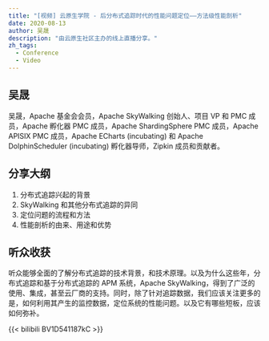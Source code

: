 ```yaml
---
title: "[视频] 云原生学院 - 后分布式追踪时代的性能问题定位——方法级性能剖析"
date: 2020-08-13
author: 吴晟
description: "由云原生社区主办的线上直播分享。"
zh_tags:
  - Conference
  - Video
---
```


## 吴晟

吴晟，Apache 基金会会员，Apache SkyWalking 创始人、项目 VP 和 PMC 成员，Apache 孵化器 PMC 成员，Apache ShardingSphere PMC 成员，Apache APISIX PMC 成员，Apache ECharts (incubating) 和 Apache DolphinScheduler (incubating) 孵化器导师，Zipkin 成员和贡献者。

## 分享大纲

1. 分布式追踪兴起的背景
2. SkyWalking 和其他分布式追踪的异同
3. 定位问题的流程和方法
4. 性能剖析的由来、用途和优势

## 听众收获

听众能够全面的了解分布式追踪的技术背景，和技术原理。以及为什么这些年，分布式追踪和基于分布式追踪的 APM 系统，Apache SkyWalking，得到了广泛的使用、集成，甚至云厂商的支持。同时，除了针对追踪数据，我们应该关注更多的是，如何利用其产生的监控数据，定位系统的性能问题。以及它有哪些短板，应该如何弥补。

{{< bilibili BV1D541187kC >}}
